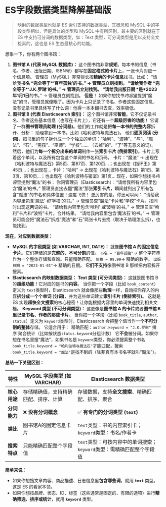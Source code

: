 # ES字段数据类型降解基础版

> 映射的数据类型也就是 ES 索引支持的数据类型，其概念和 MySQL 中的字段类型相似，但是具体的类型和 MySQL 中有所区别，最主要的区别就在于 ES 中支持可分词的数据类型，如：Text 类型，可分词类型是用以支持全文检索的，这也是 ES 生态最核心的功能。

想象一下，你有两个图书馆：

1. **图书馆 A (代表 MySQL 数据库)：** 这个图书馆非常**规矩**。每本书的信息（书名、作者、出版日期、ISBN号）都写在**固定格式的卡片**上，一张卡片对应一个信息项。 管理员（MySQL）非常擅长按**精确的卡片信息**找书。比如： “请给我**书名 \*完全等于\*‘百年孤独’**的书。” → 管理员立刻找到。 “请给我**作者 \*完全等于\*‘J.K.罗琳’**的书。” → 管理员立刻找到。 “请给我**出版日期 \*是\*2023年1月1日**的书。” → 管理员立刻找到。 **但是！** 如果你想找书*内容*里提到“魔法”的书，管理员就傻眼了。因为卡片上只记录了书名、作者这些固定信息，没有记录书里具体写了什么词！他得一本本翻书去查，效率极低。
2. **图书馆 B (代表 Elasticsearch 索引)：** 这个图书馆非常**智能**。它不仅记录书名、作者这些基本信息（也写在卡片上），它还有一个**超级厉害的功能**！ 它请了一群**图书管理员助理 (分词器)**。他们的工作就是把**每一本书的完整内容**拆开、分析： 助理拿到一本书，比如《哈利波特与魔法石》。 他们**逐页阅读 (分词)**，把书里的句子拆分成一个个独立的单词：“哈利”、“波特”、“与”、“魔法”、“石”、“男孩”、“巫师”、“学校”…… （去掉“的”、“了”等无意义的词）。 然后，他们为**每一个拆分出来的单词**制作一张**索引卡片 (倒排索引)**。卡片上写着这个单词，以及所有包含这个单词的书名和页码。 卡片：“魔法” → 出现在《哈利波特与魔法石》第5页、第87页、第120页…；也出现在《指环王》第45页…；也出现在… 卡片：“哈利” → 出现在《哈利波特与魔法石》第1页、第3页、第10页…；也出现在《哈利波特与密室》第1页… 现在，如果你想找书*内容*里提到“魔法”的书： 你问管理员（Elasticsearch）：“请给我所有内容里包含‘魔法’的书。” 管理员直接去翻“魔法”那张**索引卡片**，瞬间就列出了所有包含“魔法”的书名和具体位置！速度飞快！ 更厉害的是，你还可以问： “请给我内容里包含‘魔法’ *和*‘学校’的书。” → 管理员查“魔法”卡片和“学校”卡片，找同时出现这两词的书。 “请给我内容里包含‘哈利’ *或*‘波特’的书。” → 管理员查“哈利”卡片和“波特”卡片，合并结果。 “请给我内容里包含‘魔法石’的书。” → 管理员可能会把“魔法石”拆成“魔法”和“石”两张卡片去找（取决于助理怎么拆），也能找到。

**现在，对应到数据类型：**

- **MySQL 的字段类型 (如 VARCHAR, INT, DATE)：** 就像**图书馆 A 的固定信息卡片**。它们存储的是**完整的、不可分割**的值。 `书名 = "百年孤独"`-> 整个字符串作为一个整体存储和查询。只能精确匹配。 `价格 = 99.99`-> 精确的数字。 `出版日期 = "2023-01-01"`-> 精确的日期。 **它们不支持**像图书馆 B 那样把内容拆开搜索。
- **Elasticsearch 的映射数据类型：** **Text 类型 (可分词类型)：** 这就是图书馆 B 的**超级功能**！它对应的是书的**内容**。 当你把一个字段（比如 `book_content`）定义为 `text`类型时，Elasticsearch 就会像那些**助理**一样，自动把你存入的内容**拆分成一个个单词 (分词)**，并为这些单词建立**索引卡片 (倒排索引)**。 这就是 ES 实现**超快全文搜索**的核心秘密！让你能根据内容里的单词快速找到相关文档。 **Keyword 类型 (不可分词类型)：** 这更像是**图书馆 A 的卡片**或者**图书馆 B 里记录书名、作者的那些卡片**。 当你把一个字段（比如 `book_title`, `author`, `status`）定义为 `keyword`类型时，Elasticsearch 会把整个值当作**一个不可分割的整体**存储。 它适合用于： 精确匹配：`author.keyword = "J.K.罗琳"` 排序 聚合统计（比如按状态`status.keyword`分组计数） 它**不会**被分词。如果你想在书名里搜“魔法”，如果书名是 `keyword`类型，你必须搜索整个书名 `book_title.keyword = "哈利波特与魔法石"`才能匹配，搜索 `book_title.keyword = "魔法"`是找不到的（除非真有本书名字就叫“魔法”）。

**总结一下关键区别：**

| 特性         | MySQL 字段类型 (如 VARCHAR)          | Elasticsearch 数据类型                                       |
| ------------ | ------------------------------------ | ------------------------------------------------------------ |
| **核心用途** | 存储精确值，支持精确匹配、排序、计算 | 存储数据，支持**全文搜索**、精确匹配、排序、聚合             |
| **分词能力** | ❌ **没有分词概念**                   | ✅ **有专门的分词类型 (`text`)**                              |
| **类比**     | 图书馆A的固定信息卡片                | `text`类型：书的内容索引卡； `keyword`类型：书名/作者卡      |
| **搜索特点** | 只能精确匹配整个字段值               | `text`类型：可按内容中的单词搜索； `keyword`类型：需精确匹配整个字段值 |

**简单来说：**

- 如果你想搜文章内容、商品描述、日志信息里**包含哪些词**，就用 **`text`** 类型。这是 ES 的看家本领。
- 如果你想按品牌、状态、ID、标签（这些通常是固定的、有限的选项）进行**精确筛选、排序或统计**，就用 **`keyword`** 类型。